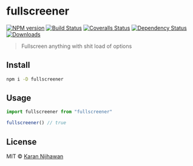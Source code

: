 # fullscreener

[![NPM version][npm-image]][npm-url]
[![Build Status][travis-image]][travis-url]
[![Coveralls Status][coveralls-image]][coveralls-url]
[![Dependency Status][depstat-image]][depstat-url]
[![Downloads][download-badge]][npm-url]

> Fullscreen anything with shit load of options

## Install

```sh
npm i -D fullscreener
```

## Usage

```js
import fullscreener from "fullscreener"

fullscreener() // true
```

## License

MIT © [Karan Nijhawan](http://github.com/devil1991)

[npm-url]: https://npmjs.org/package/fullscreener
[npm-image]: https://img.shields.io/npm/v/fullscreener.svg?style=flat-square

[travis-url]: https://travis-ci.org//fullscreener
[travis-image]: https://img.shields.io/travis//fullscreener.svg?style=flat-square

[coveralls-url]: https://coveralls.io/r//fullscreener
[coveralls-image]: https://img.shields.io/coveralls//fullscreener.svg?style=flat-square

[depstat-url]: https://david-dm.org//fullscreener
[depstat-image]: https://david-dm.org//fullscreener.svg?style=flat-square

[download-badge]: http://img.shields.io/npm/dm/fullscreener.svg?style=flat-square
